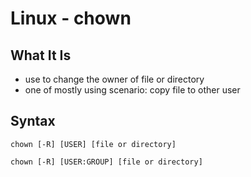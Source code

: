 # Linux - chown

## What It Is

- use to change the owner of file or directory
- one of mostly using scenario: copy file to other user

## Syntax

`chown [-R] [USER] [file or directory]`

`chown [-R] [USER:GROUP] [file or directory]`